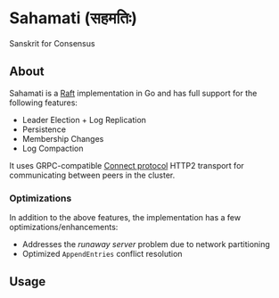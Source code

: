 # Sahamati (सहमतिः)
Sanskrit for Consensus

## About

Sahamati is a [Raft](https://raft.github.io) implementation in Go and has full support for the  following features:

* Leader Election + Log Replication
* Persistence
* Membership Changes
* Log Compaction

It uses GRPC-compatible [Connect protocol](https://connectrpc.com/docs/introduction/) HTTP2 transport for communicating between peers in the cluster.

### Optimizations
In addition to the above features, the implementation has a few optimizations/enhancements:
* Addresses the _runaway server_ problem due to network partitioning
* Optimized `AppendEntries` conflict resolution

## Usage
